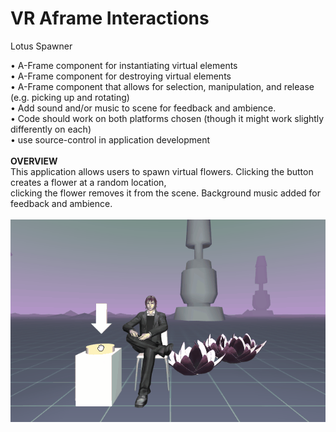 # VR Aframe Interactions
Lotus Spawner

• A-Frame component for instantiating virtual elements <br>
• A-Frame component for destroying virtual elements <br>
• A-Frame component that allows for selection, manipulation, and release (e.g. picking up and rotating)<br>
• Add sound and/or music to scene for feedback and ambience.<br>
• Code should work on both platforms chosen (though it might work slightly differently on each) <br>
• use source-control in application development <br>
<br>
<b>OVERVIEW</b><br>
This application allows users to spawn virtual flowers. Clicking the button creates a flower at a random location, 
<br>clicking the flower removes it from the scene. Background music added for feedback and ambience. <br><br>
![](aframegif.gif) <br>


